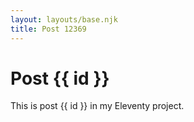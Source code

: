 ```yaml
---
layout: layouts/base.njk
title: Post 12369
---
```


# Post {{ id }}

This is post {{ id }} in my Eleventy project.
